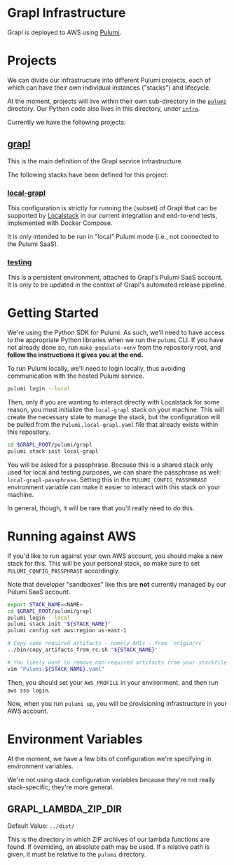 Grapl Infrastructure
====================

Grapl is deployed to AWS using [Pulumi][pulumi].

# Projects
We can divide our infrastructure into different Pulumi projects, each
of which can have their own individual instances ("stacks") and
lifecycle.

At the moment, projects will live within their own sub-directory in
the [`pulumi`](./) directory. Our Python code also lives in this directory,
under [`infra`](./infra).

Currently we have the following projects:
## [grapl](./grapl)

This is the main definition of the Grapl service infrastructure.

The following stacks have been defined for this project:

### [local-grapl](./grapl/Pulumi.local-grapl.yaml)
This configuration is strictly for running the (subset) of Grapl that
can be supported by [Localstack][ls] in our current integration and
end-to-end tests, implemented with Docker Compose.

It is only intended to be run in "local" Pulumi mode (i.e., not
connected to the Pulumi SaaS).

### [testing](./grapl/Pulumi.testing.yaml)
This is a persistent environment, attached to Grapl's Pulumi SaaS
account. It is only to be updated in the context of Grapl's automated
release pipeline.

# Getting Started

We're using the Python SDK for Pulumi. As such, we'll need to have
access to the appropriate Python libraries when we run the `pulumi`
CLI. If you have not already done so, run `make populate-venv` from
the repository root, and **follow the instructions it gives you at the
end.**

To run Pulumi locally, we'll need to login locally, thus avoiding
communication with the hosted Pulumi service.

```sh
pulumi login --local
```

Then, only if you are wanting to interact directly with Localstack for
some reason, you must initialize the `local-grapl` stack on your
machine. This will create the necessary state to manage the stack, but
the configuration will be pulled from the `Pulumi.local-grapl.yaml`
file that already exists within this repository.

```sh
cd $GRAPL_ROOT/pulumi/grapl
pulumi stack init local-grapl
```

You will be asked for a passphrase. Because this is a shared stack
only used for local and testing purposes, we can share the passphrase
as well: `local-grapl-passphrase`. Setting this in the
`PULUMI_CONFIG_PASSPHRASE` environment variable can make it easier to
interact with this stack on your machine.

In general, though, it will be rare that you'll really need to do this.

# Running against AWS

If you'd like to run against your own AWS account, you should make a
new stack for this. This will be your personal stack, so make sure to
set `PULUMI_CONFIG_PASSPHRASE` accordingly.

Note that developer "sandboxes" like this are __not__ currently
managed by our Pulumi SaaS account.

```sh
export STACK_NAME=<NAME>
cd $GRAPL_ROOT/pulumi/grapl
pulumi login --local
pulumi stack init "${STACK_NAME}"
pulumi config set aws:region us-east-1

# Copy some required artifacts - namely AMIs - from `origin/rc`
../bin/copy_artifacts_from_rc.sh "${STACK_NAME}"

# You likely want to remove non-required artifacts from your stackfile now
vim "Pulumi.${STACK_NAME}.yaml"
```

Then, you should set your `AWS_PROFILE` in your environment, and then
run `aws sso login`.

Now, when you run `pulumi up`, you will be provisioning infrastructure
in your AWS account.

# Environment Variables
At the moment, we have a few bits of configuration we're specifying in
environment variables.

We're not using stack configuration variables because they're not
really stack-specific; they're more general.

## GRAPL_LAMBDA_ZIP_DIR

Default Value: `../dist/`

This is the directory in which ZIP archives of our lambda functions
are found. If overriding, an absolute path may be used. If a relative
path is given, it must be relative to the `pulumi` directory.

[pulumi]: https://pulumi.com
[ls]: https://localstack.cloud/
